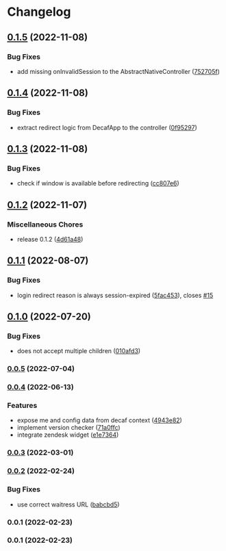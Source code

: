 # Changelog


## [0.1.5](https://github.com/teloscube/decaf-react/compare/0.1.4...0.1.5) (2022-11-08)


### Bug Fixes

* add missing onInvalidSession to the AbstractNativeController ([752705f](https://github.com/teloscube/decaf-react/commit/752705fb0d90a27eebbe948b9c276c6bcb19186f))

## [0.1.4](https://github.com/teloscube/decaf-react/compare/0.1.3...0.1.4) (2022-11-08)


### Bug Fixes

* extract redirect logic from DecafApp to the controller ([0f95297](https://github.com/teloscube/decaf-react/commit/0f9529759ba33dcd5ba64201868bbffcd2a3e6c0))

## [0.1.3](https://github.com/teloscube/decaf-react/compare/0.1.2...0.1.3) (2022-11-08)


### Bug Fixes

* check if window is available before redirecting ([cc807e6](https://github.com/teloscube/decaf-react/commit/cc807e65e90bb60be63bc700ac866c5178bec6a1))

## [0.1.2](https://github.com/teloscube/decaf-react/compare/0.1.1...0.1.2) (2022-11-07)


### Miscellaneous Chores

* release 0.1.2 ([4d61a48](https://github.com/teloscube/decaf-react/commit/4d61a48ea3cd991385dfba52f69b5890e69dcc75))

## [0.1.1](https://github.com/teloscube/decaf-react/compare/decaf-react-v0.1.0...decaf-react-v0.1.1) (2022-08-07)


### Bug Fixes

* login redirect reason is always session-expired ([5fac453](https://github.com/teloscube/decaf-react/commit/5fac45301712299729021a298f26f0de78fddb5f)), closes [#15](https://github.com/teloscube/decaf-react/issues/15)

## [0.1.0](https://github.com/teloscube/decaf-react/compare/0.0.5...0.1.0) (2022-07-20)


### Bug Fixes

* <DecafApp/> does not accept multiple children ([010afd3](https://github.com/teloscube/decaf-react/commit/010afd3349e369d01afae255c22b50b9abb49c41))

### [0.0.5](https://github.com/teloscube/decaf-react/compare/0.0.4...0.0.5) (2022-07-04)

### [0.0.4](https://github.com/teloscube/decaf-react/compare/0.0.3...0.0.4) (2022-06-13)


### Features

* expose me and config data from decaf context ([4943e82](https://github.com/teloscube/decaf-react/commit/4943e820f952e75f3378786bda3be0685b4a752e))
* implement version checker ([71a0ffc](https://github.com/teloscube/decaf-react/commit/71a0ffcd364dfde8a4a645fc731e5bdab0e7e052))
* integrate zendesk widget ([e1e7364](https://github.com/teloscube/decaf-react/commit/e1e736423aac8284d80d6acb01429e9f35da28aa))

### [0.0.3](https://github.com/teloscube/decaf-react/compare/0.0.2...0.0.3) (2022-03-01)

### [0.0.2](https://github.com/teloscube/decaf-react/compare/0.0.1...0.0.2) (2022-02-24)


### Bug Fixes

* use correct waitress URL ([babcbd5](https://github.com/teloscube/decaf-react/commit/babcbd53ed079dcd16342ed597fec326d06a0974))

### 0.0.1 (2022-02-23)

### 0.0.1 (2022-02-23)
